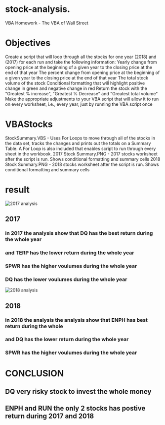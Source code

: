 # stock-analysis.
VBA Homework - The VBA of Wall Street
# Objectives
Create a script that will loop through all the stocks for one year (2018) and (2017) for each run and take the following information:
Yearly change from opening price at the beginning of a given year to the closing price at the end of that year
The percent change from opening price at the beginning of a given year to the closing price at the end of that year
The total stock volume of the stock
Conditional formatting that will highlight positive change in green and negative change in red
Return the stock with the "Greatest % increase", "Greatest % Decrease" and "Greatest total volume"
Make the appropriate adjustments to your VBA script that will allow it to run on every worksheet, i.e., every year, just by running the VBA script once
# VBAStocks
StockSummary.VBS - Uses For Loops to move through all of the stocks in the data set, tracks the changes and prints out the totals on a Summary Table. A For Loop is also included that enables script to run through every sheet in the workbook.
2017 Stock Summary.PNG - 2017 stocks worksheet after the script is run. Shows conditional formatting and summary cells
2018 Stock Summary.PNG - 2018 stocks worksheet after the script is run. Shows conditional formatting and summary cells
# result 
![2017 analysis](https://user-images.githubusercontent.com/90945875/134785803-aadb123b-b915-4221-919f-dd913fb59921.png)
## 2017
### in 2017 the analysis show that DQ has the best return during the whole year
### and TERP has the lower return during the whole year
### SPWR has the higher voulumes during the whole year
### DQ has the lower voulumes during the whole year

![2018 analysis](https://user-images.githubusercontent.com/90945875/134785852-cc6d821d-e862-4ebc-8847-eade0db0d017.png)
## 2018

### in 2018 the analysis the analysis show that ENPH has best return during the whole 
### and DQ has the lower return during the whole year
### SPWR has the higher voulumes during the whole year 
# CONCLUSION
## DQ very risky stock to invest the whole money
## ENPH and RUN the only 2 stocks has postive return during 2017 and 2018


